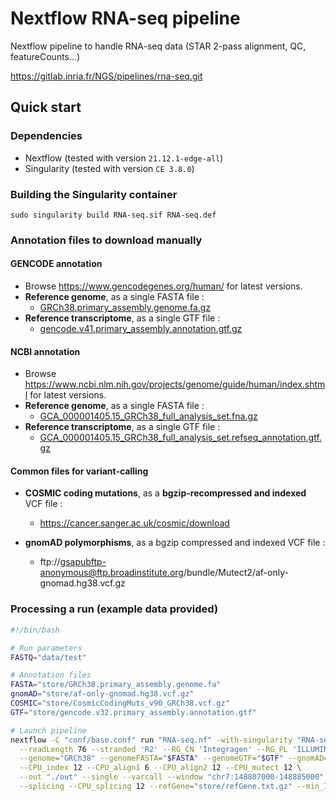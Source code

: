 # Nextflow RNA-seq pipeline
Nextflow pipeline to handle RNA-seq data (STAR 2-pass alignment, QC, featureCounts...)

https://gitlab.inria.fr/NGS/pipelines/rna-seq.git


## Quick start


### Dependencies

* Nextflow (tested with version `21.12.1-edge-all`)
* Singularity (tested with version `CE 3.8.0`)


### Building the Singularity container

`sudo singularity build RNA-seq.sif RNA-seq.def`


### Annotation files to download manually

#### GENCODE annotation

- Browse https://www.gencodegenes.org/human/ for latest versions.
- **Reference genome**, as a single FASTA file :
   - [GRCh38.primary_assembly.genome.fa.gz](ftp://ftp.ebi.ac.uk/pub/databases/gencode/Gencode_human/release_41/GRCh38.primary_assembly.genome.fa.gz)
- **Reference transcriptome**, as a single GTF file :
   - [gencode.v41.primary_assembly.annotation.gtf.gz](ftp://ftp.ebi.ac.uk/pub/databases/gencode/Gencode_human/release_41/gencode.v41.primary_assembly.annotation.gtf.gz)

#### NCBI annotation

- Browse https://www.ncbi.nlm.nih.gov/projects/genome/guide/human/index.shtml for latest versions.
- **Reference genome**, as a single FASTA file :
   - [GCA_000001405.15_GRCh38_full_analysis_set.fna.gz](https://ftp.ncbi.nlm.nih.gov/genomes/all/GCA/000/001/405/GCA_000001405.15_GRCh38/seqs_for_alignment_pipelines.ucsc_ids/GCA_000001405.15_GRCh38_full_analysis_set.fna.gz)
- **Reference transcriptome**, as a single GTF file :
   - [GCA_000001405.15_GRCh38_full_analysis_set.refseq_annotation.gtf.gz](https://ftp.ncbi.nlm.nih.gov/genomes/all/GCA/000/001/405/GCA_000001405.15_GRCh38/seqs_for_alignment_pipelines.ucsc_ids/GCA_000001405.15_GRCh38_full_analysis_set.refseq_annotation.gtf.gz)

#### Common files for variant-calling

- **COSMIC coding mutations**, as a **bgzip-recompressed and indexed** VCF file :
   - https://cancer.sanger.ac.uk/cosmic/download

- **gnomAD polymorphisms**, as a bgzip compressed and indexed VCF file :
   - ftp://gsapubftp-anonymous@ftp.broadinstitute.org/bundle/Mutect2/af-only-gnomad.hg38.vcf.gz


### Processing a run (example data provided)

```bash
#!/bin/bash

# Run parameters
FASTQ="data/test"

# Annotation files
FASTA="store/GRCh38.primary_assembly.genome.fa"
gnomAD="store/af-only-gnomad.hg38.vcf.gz"
COSMIC="store/CosmicCodingMuts_v90_GRCh38.vcf.gz"
GTF="store/gencode.v32.primary_assembly.annotation.gtf"

# Launch pipeline
nextflow -C "conf/base.conf" run "RNA-seq.nf" -with-singularity "RNA-seq.sif" --title "Test" --FASTQ "$FASTQ" \
  --readLength 76 --stranded 'R2' --RG_CN 'Integragen' --RG_PL 'ILLUMINA' --RG_PM 'HiSeq2000' \
  --genome="GRCh38" --genomeFASTA="$FASTA" --genomeGTF="$GTF" --gnomAD="$gnomAD" --COSMIC="$COSMIC" \
  --CPU_index 12 --CPU_align1 6 --CPU_align2 12 --CPU_mutect 12 \
  --out "./out" --single --varcall --window "chr7:148807000-148885000" \
  --splicing --CPU_splicing 12 --refGene="store/refGene.txt.gz" --min_I=10 --min_PSI=0.05
```
